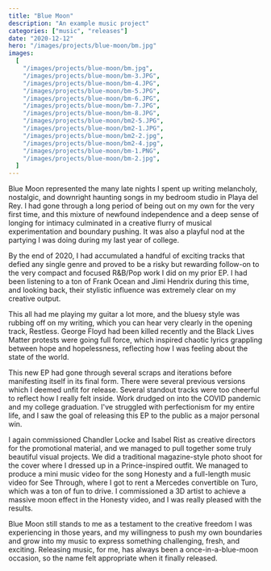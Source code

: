 ```yaml
---
title: "Blue Moon"
description: "An example music project"
categories: ["music", "releases"]
date: "2020-12-12"
hero: "/images/projects/blue-moon/bm.jpg"
images:
  [
    "/images/projects/blue-moon/bm.jpg",
    "/images/projects/blue-moon/bm-3.JPG",
    "/images/projects/blue-moon/bm-4.JPG",
    "/images/projects/blue-moon/bm-5.JPG",
    "/images/projects/blue-moon/bm-6.JPG",
    "/images/projects/blue-moon/bm-7.JPG",
    "/images/projects/blue-moon/bm-8.JPG",
    "/images/projects/blue-moon/bm2-5.JPG",
    "/images/projects/blue-moon/bm2-1.JPG",
    "/images/projects/blue-moon/bm2-2.jpg",
    "/images/projects/blue-moon/bm2-4.jpg",
    "/images/projects/blue-moon/bm-1.PNG",
    "/images/projects/blue-moon/bm-2.jpg",
  ]
---
```


Blue Moon represented the many late nights I spent up writing melancholy, nostalgic, and downright haunting songs in my bedroom studio in Playa del Rey. I had gone through a long period of being out on my own for the very first time, and this mixture of newfound independence and a deep sense of longing for intimacy culminated in a creative flurry of musical experimentation and boundary pushing. It was also a playful nod at the partying I was doing during my last year of college.

By the end of 2020, I had accumulated a handful of exciting tracks that defied any single genre and proved to be a risky but rewarding follow-on to the very compact and focused R&B/Pop work I did on my prior EP. I had been listening to a ton of Frank Ocean and Jimi Hendrix during this time, and looking back, their stylistic influence was extremely clear on my creative output.

This all had me playing my guitar a lot more, and the bluesy style was rubbing off on my writing, which you can hear very clearly in the opening track, Restless. George Floyd had been killed recently and the Black Lives Matter protests were going full force, which inspired chaotic lyrics grappling between hope and hopelessness, reflecting how I was feeling about the state of the world.

This new EP had gone through several scraps and iterations before manifesting itself in its final form. There were several previous versions which I deemed unfit for release. Several standout tracks were too cheerful to reflect how I really felt inside. Work drudged on into the COVID pandemic and my college graduation. I've struggled with perfectionism for my entire life, and I saw the goal of releasing this EP to the public as a major personal win.

I again commissioned Chandler Locke and Isabel Rist as creative directors for the promotional material, and we managed to pull together some truly beautiful visual projects. We did a traditional magazine-style photo shoot for the cover where I dressed up in a Prince-inspired outfit. We managed to produce a mini music video for the song Honesty and a full-length music video for See Through, where I got to rent a Mercedes convertible on Turo, which was a ton of fun to drive. I commissioned a 3D artist to achieve a massive moon effect in the Honesty video, and I was really pleased with the results.

Blue Moon still stands to me as a testament to the creative freedom I was experiencing in those years, and my willingness to push my own boundaries and grow into my music to express something challenging, fresh, and exciting. Releasing music, for me, has always been a once-in-a-blue-moon occasion, so the name felt appropriate when it finally released.
